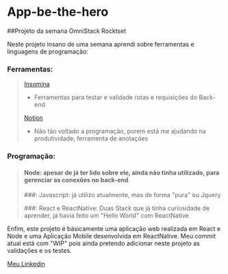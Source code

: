 # App-be-the-hero
##Projeto da semana OmniStack Rocktset

<p> Neste projeto insano de uma semana  aprendi sobre ferramentas e linguagens de  programação: </br> </p>

### Ferramentas: 

> [Insomina](https://insomnia.rest/download/) 
>- Ferramentas para  testar  e validade  rotas e requisições do Back-end
>
> [Notion](https://www.notion.so/)
>- Não tão voltado a programação, porem está me ajudando na produtividade, ferramenta de  anotações


### Programação:

>#### Node: apesar de  já ter lido sobre ele, ainda não tinha utilizado, para  gerenciar as  conexões no back-end
>
>###: Javascript: já utilizo atualmente, mas de forma "pura" ou Jquery
>
>###: React e ReactNative: Duas Stack que já tinha curiosidade de  aprender, já havia feito um "Hello World" com ReactNative

<p> Enfim, este projeto é básicamente  uma aplicação web realizada em React e Node e uma Aplicação Mobile desenvolvida em ReactNative.
Meu commit atual está com "WIP" pois ainda pretendo adicionar neste projeto as validações e os testes. </p>


[Meu Linkedin](https://www.linkedin.com/in/victor-costa-melo-b9657a53/)
